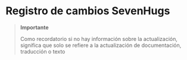 # Registro de cambios SevenHugs

>**Importante**
>
>Como recordatorio si no hay información sobre la actualización, significa que solo se refiere a la actualización de documentación, traducción o texto
